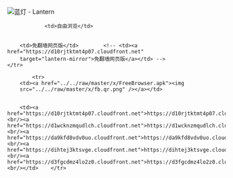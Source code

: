 

<img src="../../raw/master/x/8e0a2b81.c82003be.LanternYellow2.png" alt="蓝灯 - Lantern"/>
<table>
    <tr>
                
                <td>自由浏览</td>
        
        
        <td>免翻墙网页版</td>        <!-- <td><a href="https://d10rjtktmt4p07.cloudfront.net"
        target="lantern-mirror">免翻墙网页版</a></td> -->
    </tr>
    
            <tr>
        <td><a href="../../raw/master/x/FreeBrowser.apk"><img
        src="../../raw/master/x/fb.qr.png" /></a></td>

        
        <td><a href="https://d10rjtktmt4p07.cloudfront.net">https://d10rjtktmt4p07.cloudfront.net</a><br/><a href="https://d1wcknzmqudlch.cloudfront.net">https://d1wcknzmqudlch.cloudfront.net</a><br/><a href="https://da9kfd8vdv0uo.cloudfront.net">https://da9kfd8vdv0uo.cloudfront.net</a><br/><a href="https://dihtej3ktsvge.cloudfront.net">https://dihtej3ktsvge.cloudfront.net</a><br/><a href="https://d3fgcdmz4lo2z0.cloudfront.net">https://d3fgcdmz4lo2z0.cloudfront.net</a><br/></td>    </tr>
</table>
